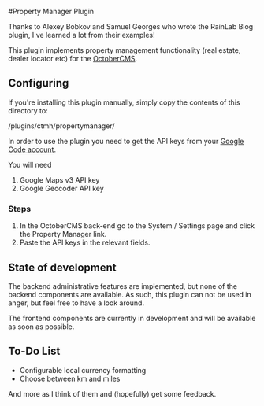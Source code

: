 #Property Manager Plugin

Thanks to Alexey Bobkov and Samuel Georges who wrote the RainLab Blog plugin, I've learned a lot from their examples!

This plugin implements property management functionality (real estate, dealer locator etc) for the [OctoberCMS](http://octobercms.com).

## Configuring

If you're installing this plugin manually, simply copy the contents of this directory to:

/plugins/ctmh/propertymanager/

In order to use the plugin you need to get the API keys from your [Google Code account](https://code.google.com/apis/console).

You will need

1. Google Maps v3 API key
2. Google Geocoder API key

### Steps

1. In the OctoberCMS back-end go to the System / Settings page and click the Property Manager link. 
2. Paste the API keys in the relevant fields.

## State of development

The backend administrative features are implemented, but none of the backend components are available. As such, this plugin can not be used in anger, but feel free to have a look around.

The frontend components are currently in development and will be available as soon as possible.

## To-Do List

- Configurable local currency formatting
- Choose between km and miles

And more as I think of them and (hopefully) get some feedback.